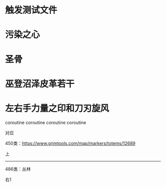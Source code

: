 # 触发测试文件

# 污染之心
# 圣骨
# 巫登沼泽皮革若干
# 左右手力量之印和刀刃旋风

coroutine coroutine
coroutine coroutine

对应

450类：<https://www.grimtools.com/map/markers/totems/12689>

上

---

486类：丛林

右1